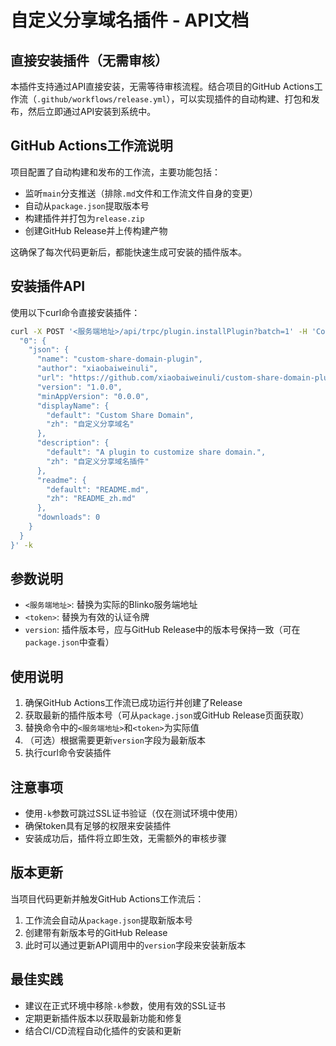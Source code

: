 

# 自定义分享域名插件 - API文档

## 直接安装插件（无需审核）

本插件支持通过API直接安装，无需等待审核流程。结合项目的GitHub Actions工作流（`.github/workflows/release.yml`），可以实现插件的自动构建、打包和发布，然后立即通过API安装到系统中。

## GitHub Actions工作流说明

项目配置了自动构建和发布的工作流，主要功能包括：
- 监听`main`分支推送（排除`.md`文件和工作流文件自身的变更）
- 自动从`package.json`提取版本号
- 构建插件并打包为`release.zip`
- 创建GitHub Release并上传构建产物

这确保了每次代码更新后，都能快速生成可安装的插件版本。

## 安装插件API

使用以下curl命令直接安装插件：

```bash
curl -X POST '<服务端地址>/api/trpc/plugin.installPlugin?batch=1' -H 'Content-Type: application/json' -H 'Authorization: Bearer <token>' -d '{
  "0": {
    "json": {
      "name": "custom-share-domain-plugin",
      "author": "xiaobaiweinuli",
      "url": "https://github.com/xiaobaiweinuli/custom-share-domain-plugin",
      "version": "1.0.0",
      "minAppVersion": "0.0.0",
      "displayName": {
        "default": "Custom Share Domain",
        "zh": "自定义分享域名"
      },
      "description": {
        "default": "A plugin to customize share domain.",
        "zh": "自定义分享域名插件"
      },
      "readme": {
        "default": "README.md",
        "zh": "README_zh.md"
      },
      "downloads": 0
    }
  }
}' -k
```

## 参数说明

- `<服务端地址>`: 替换为实际的Blinko服务端地址
- `<token>`: 替换为有效的认证令牌
- `version`: 插件版本号，应与GitHub Release中的版本号保持一致（可在`package.json`中查看）

## 使用说明

1. 确保GitHub Actions工作流已成功运行并创建了Release
2. 获取最新的插件版本号（可从`package.json`或GitHub Release页面获取）
3. 替换命令中的`<服务端地址>`和`<token>`为实际值
4. （可选）根据需要更新`version`字段为最新版本
5. 执行curl命令安装插件

## 注意事项

- 使用`-k`参数可跳过SSL证书验证（仅在测试环境中使用）
- 确保token具有足够的权限来安装插件
- 安装成功后，插件将立即生效，无需额外的审核步骤

## 版本更新

当项目代码更新并触发GitHub Actions工作流后：
1. 工作流会自动从`package.json`提取新版本号
2. 创建带有新版本号的GitHub Release
3. 此时可以通过更新API调用中的`version`字段来安装新版本

## 最佳实践

- 建议在正式环境中移除`-k`参数，使用有效的SSL证书
- 定期更新插件版本以获取最新功能和修复
- 结合CI/CD流程自动化插件的安装和更新
